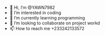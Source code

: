 - 👋 Hi, I’m @YAWN7982
- 👀 I’m interested in coding
- 🌱 I’m currently learning programming
- 💞️ I’m looking to collaborate on project workd
- 📫 How to reach me +233242133572

<!---
YAWN7982/YAWN7982 is a ✨ special ✨ repository because its `README.md` (this file) appears on your GitHub profile.
You can click the Preview link to take a look at your changes.
--->
